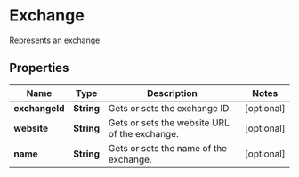 

# Exchange

Represents an exchange.

## Properties

Name | Type | Description | Notes
------------ | ------------- | ------------- | -------------
**exchangeId** | **String** | Gets or sets the exchange ID. |  [optional]
**website** | **String** | Gets or sets the website URL of the exchange. |  [optional]
**name** | **String** | Gets or sets the name of the exchange. |  [optional]



